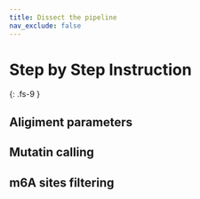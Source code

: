 ```yaml
---
title: Dissect the pipeline
nav_exclude: false
---
```


<!-- prettier-ignore-start -->
# Step by Step Instruction
{: .fs-9 }
<!-- prettier-ignore-end -->

## Aligiment parameters

## Mutatin calling

## m6A sites filtering
